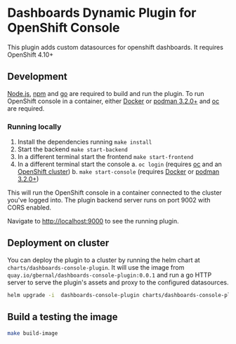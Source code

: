 # Dashboards Dynamic Plugin for OpenShift Console

This plugin adds custom datasources for openshift dashboards. It requires OpenShift 4.10+

## Development

[Node.js](https://nodejs.org/en/), [npm](https://www.npmjs.com/) and [go](https://go.dev/) are required
to build and run the plugin. To run OpenShift console in a container, either
[Docker](https://www.docker.com) or [podman 3.2.0+](https://podman.io) and
[oc](https://console.redhat.com/openshift/downloads) are required.

### Running locally

1. Install the dependencies running `make install`
2. Start the backend `make start-backend`
3. In a different terminal start the frontend `make start-frontend`
4. In a different terminal start the console
   a. `oc login` (requires [oc](https://console.redhat.com/openshift/downloads) and an [OpenShift cluster](https://console.redhat.com/openshift/create))
   b. `make start-console` (requires [Docker](https://www.docker.com) or [podman 3.2.0+](https://podman.io))

This will run the OpenShift console in a container connected to the cluster you've logged into. The plugin backend server
runs on port 9002 with CORS enabled.

Navigate to <http://localhost:9000> to see the running plugin.

## Deployment on cluster

You can deploy the plugin to a cluster by running the helm chart at `charts/dashboards-console-plugin`.
It will use the image from `quay.io/gbernal/dashboards-console-plugin:0.0.1` and run a go HTTP server
to serve the plugin's assets and proxy to the configured datasources.

```sh
helm upgrade -i  dashboards-console-plugin charts/dashboards-console-plugin -n console-dashboards --create-namespace
```

## Build a testing the image

```sh
make build-image
```
